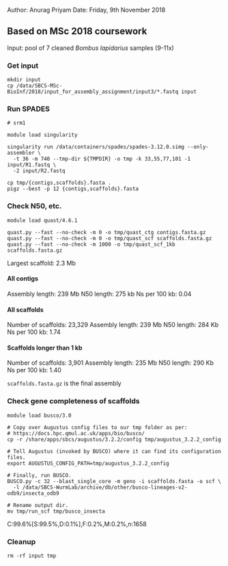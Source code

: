Author: Anurag Priyam
Date:  Friday, 9th November 2018

## Based on MSc 2018 coursework

Input: pool of 7 cleaned _Bombus lapidarius_ samples (9-11x)

### Get input

```
mkdir input
cp /data/SBCS-MSc-BioInf/2018/input_for_assembly_assignment/input3/*.fastq input
```

### Run SPADES

```
# srm1

module load singularity

singularity run /data/containers/spades/spades-3.12.0.simg --only-assembler \
  -t 36 -m 740 --tmp-dir ${TMPDIR} -o tmp -k 33,55,77,101 -1 input/R1.fastq \
  -2 input/R2.fastq

cp tmp/{contigs,scaffolds}.fasta .
pigz --best -p 12 {contigs,scaffolds}.fasta
```

### Check N50, etc.
```
module load quast/4.6.1

quast.py --fast --no-check -m 0 -o tmp/quast_ctg contigs.fasta.gz
quast.py --fast --no-check -m 0 -o tmp/quast_scf scaffolds.fasta.gz
quast.py --fast --no-check -m 1000 -o tmp/quast_scf_1kb scaffolds.fasta.gz
```

Largest scaffold:  2.3 Mb

#### All contigs
Assembly length:      239 Mb
N50 length:           275 kb
Ns per 100 kb:        0.04

#### All scaffolds
Number of scaffolds:  23,329
Assembly length:      239 Mb
N50 length:           284 Kb
Ns per 100 kb:        1.74

#### Scaffolds longer than 1 kb
Number of scaffolds:   3,901
Assembly length:      235 Mb
N50 length:           290 Kb
Ns per 100 kb:        1.40


`scaffolds.fasta.gz` is the final assembly

### Check gene completeness of scaffolds

```
module load busco/3.0

# Copy over Augustus config files to our tmp folder as per:
# https://docs.hpc.qmul.ac.uk/apps/bio/busco/
cp -r /share/apps/sbcs/augustus/3.2.2/config tmp/augustus_3.2.2_config

# Tell Augustus (invoked by BUSCO) where it can find its configuration files.
export AUGUSTUS_CONFIG_PATH=tmp/augustus_3.2.2_config

# Finally, run BUSCO.
BUSCO.py -c 32 --blast_single_core -m geno -i scaffolds.fasta -o scf \
  -l /data/SBCS-WurmLab/archive/db/other/busco-lineages-v2-odb9/insecta_odb9

# Rename output dir.
mv tmp/run_scf tmp/busco_insecta
```

C:99.6%[S:99.5%,D:0.1%],F:0.2%,M:0.2%,n:1658

### Cleanup

```
rm -rf input tmp
```
